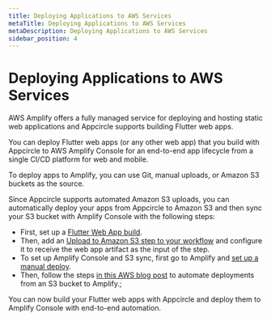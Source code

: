 ```yaml
---
title: Deploying Applications to AWS Services
metaTitle: Deploying Applications to AWS Services
metaDescription: Deploying Applications to AWS Services
sidebar_position: 4
---
```


# Deploying Applications to AWS Services

AWS Amplify offers a fully managed service for deploying and hosting static web applications and Appcircle supports building Flutter web apps.

You can deploy Flutter web apps (or any other web app) that you build with Appcircle to AWS Amplify Console for an end-to-end app lifecycle from a single CI/CD platform for web and mobile.

To deploy apps to Amplify, you can use Git, manual uploads, or Amazon S3 buckets as the source.

Since Appcircle supports automated Amazon S3 uploads, you can automatically deploy your apps from Appcircle to Amazon S3 and then sync your S3 bucket with Amplify Console with the following steps:

- First, set up a [Flutter Web App build](../build/building-flutter-web-applications.md).
- Then, add an [Upload to Amazon S3 step to your workflow](uploading-files-to-amazon-sin-the-workflows.md) and configure it to receive the web app artifact as the input of the step.
- To set up Amplify Console and S3 sync, first go to Amplify and [set up a manual deploy](https://docs.aws.amazon.com/amplify/latest/userguide/manual-deploys.html).
- Then, follow the steps [in this AWS blog post](https://aws.amazon.com/blogs/mobile/deploy-files-s3-dropbox-amplify-console/) to automate deployments from an S3 bucket to Amplify.;

You can now build your Flutter web apps with Appcircle and deploy them to Amplify Console with end-to-end automation.
